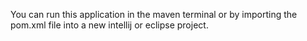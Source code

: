 You can run this application in the maven terminal or by importing the pom.xml file into a new intellij or eclipse project. 